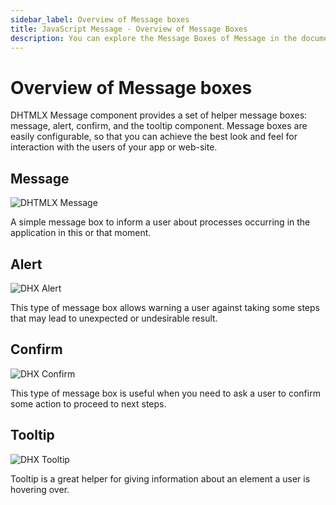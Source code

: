 ```yaml
---
sidebar_label: Overview of Message boxes
title: JavaScript Message - Overview of Message Boxes 
description: You can explore the Message Boxes of Message in the documentation of the DHTMLX JavaScript UI library. Browse developer guides and API reference, try out code examples and live demos, and download a free 30-day evaluation version of DHTMLX Suite.
---
```


# Overview of Message boxes

DHTMLX Message component provides a set of helper message boxes: message, alert, confirm, and the tooltip component. Message boxes are easily configurable, so that you can achieve the best look and feel for 
interaction with the users of your app or web-site.

## Message

![DHTMLX Message](../assets/message/message.png)

A simple message box to inform a user about processes occurring in the application in this or that moment.

## Alert

![DHX Alert](../assets/message/dhx_alert.png)

This type of message box allows warning a user against taking some steps that may lead to unexpected or undesirable result.

## Confirm

![DHX Confirm](../assets/message/dhx_confirm.png)

This type of message box is useful when you need to ask a user to confirm some action to proceed to next steps.

## Tooltip

![DHX Tooltip](../assets/message/show_tooltip.png)

Tooltip is a great helper for giving information about an element a user is hovering over.
